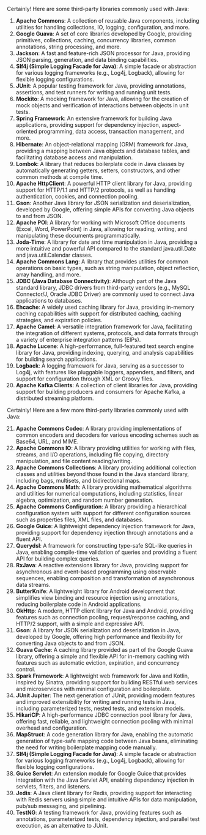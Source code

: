 Certainly! Here are some third-party libraries commonly used with Java:

1. **Apache Commons**: A collection of reusable Java components, including utilities for handling collections, IO, logging, configuration, and more.
2. **Google Guava**: A set of core libraries developed by Google, providing primitives, collections, caching, concurrency libraries, common annotations, string processing, and more.
3. **Jackson**: A fast and feature-rich JSON processor for Java, providing JSON parsing, generation, and data binding capabilities.
4. **Slf4j (Simple Logging Facade for Java)**: A simple facade or abstraction for various logging frameworks (e.g., Log4j, Logback), allowing for flexible logging configurations.
5. **JUnit**: A popular testing framework for Java, providing annotations, assertions, and test runners for writing and running unit tests.
6. **Mockito**: A mocking framework for Java, allowing for the creation of mock objects and verification of interactions between objects in unit tests.
7. **Spring Framework**: An extensive framework for building Java applications, providing support for dependency injection, aspect-oriented programming, data access, transaction management, and more.
8. **Hibernate**: An object-relational mapping (ORM) framework for Java, providing a mapping between Java objects and database tables, and facilitating database access and manipulation.
9. **Lombok**: A library that reduces boilerplate code in Java classes by automatically generating getters, setters, constructors, and other common methods at compile time.
10. **Apache HttpClient**: A powerful HTTP client library for Java, providing support for HTTP/1.1 and HTTP/2 protocols, as well as handling authentication, cookies, and connection pooling.
11. **Gson**: Another Java library for JSON serialization and deserialization, developed by Google, offering simple APIs for converting Java objects to and from JSON.
12. **Apache POI**: A library for working with Microsoft Office documents (Excel, Word, PowerPoint) in Java, allowing for reading, writing, and manipulating these documents programmatically.
13. **Joda-Time**: A library for date and time manipulation in Java, providing a more intuitive and powerful API compared to the standard java.util.Date and java.util.Calendar classes.
14. **Apache Commons Lang**: A library that provides utilities for common operations on basic types, such as string manipulation, object reflection, array handling, and more.
15. **JDBC (Java Database Connectivity)**: Although part of the Java standard library, JDBC drivers from third-party vendors (e.g., MySQL Connector/J, Oracle JDBC Driver) are commonly used to connect Java applications to databases.
16. **Ehcache**: A widely used caching library for Java, providing in-memory caching capabilities with support for distributed caching, caching strategies, and expiration policies.
17. **Apache Camel**: A versatile integration framework for Java, facilitating the integration of different systems, protocols, and data formats through a variety of enterprise integration patterns (EIPs).
18. **Apache Lucene**: A high-performance, full-featured text search engine library for Java, providing indexing, querying, and analysis capabilities for building search applications.
19. **Logback**: A logging framework for Java, serving as a successor to Log4j, with features like pluggable loggers, appenders, and filters, and support for configuration through XML or Groovy files.
20. **Apache Kafka Clients**: A collection of client libraries for Java, providing support for building producers and consumers for Apache Kafka, a distributed streaming platform.

Certainly! Here are a few more third-party libraries commonly used with Java:

21. **Apache Commons Codec**: A library providing implementations of common encoders and decoders for various encoding schemes such as Base64, URL, and MIME.
22. **Apache Commons IO**: A library providing utilities for working with files, streams, and I/O operations, including file copying, directory manipulation, and file content reading/writing.
23. **Apache Commons Collections**: A library providing additional collection classes and utilities beyond those found in the Java standard library, including bags, multisets, and bidirectional maps.
24. **Apache Commons Math**: A library providing mathematical algorithms and utilities for numerical computations, including statistics, linear algebra, optimization, and random number generation.
25. **Apache Commons Configuration**: A library providing a hierarchical configuration system with support for different configuration sources such as properties files, XML files, and databases.
26. **Google Guice**: A lightweight dependency injection framework for Java, providing support for dependency injection through annotations and a fluent API.
27. **Querydsl**: A framework for constructing type-safe SQL-like queries in Java, enabling compile-time validation of queries and providing a fluent API for building complex queries.
28. **RxJava**: A reactive extensions library for Java, providing support for asynchronous and event-based programming using observable sequences, enabling composition and transformation of asynchronous data streams.
29. **ButterKnife**: A lightweight library for Android development that simplifies view binding and resource injection using annotations, reducing boilerplate code in Android applications.
30. **OkHttp**: A modern, HTTP client library for Java and Android, providing features such as connection pooling, request/response caching, and HTTP/2 support, with a simple and expressive API.
31. **Gson**: A library for JSON serialization and deserialization in Java, developed by Google, offering high performance and flexibility for converting Java objects to and from JSON.
32. **Guava Cache**: A caching library provided as part of the Google Guava library, offering a simple and flexible API for in-memory caching with features such as automatic eviction, expiration, and concurrency control.
33. **Spark Framework**: A lightweight web framework for Java and Kotlin, inspired by Sinatra, providing support for building RESTful web services and microservices with minimal configuration and boilerplate.
34. **JUnit Jupiter**: The next generation of JUnit, providing modern features and improved extensibility for writing and running tests in Java, including parameterized tests, nested tests, and extension models.
35. **HikariCP**: A high-performance JDBC connection pool library for Java, offering fast, reliable, and lightweight connection pooling with minimal overhead and configuration.
36. **MapStruct**: A code generation library for Java, enabling the automatic generation of type-safe mapping code between Java beans, eliminating the need for writing boilerplate mapping code manually.
37. **Slf4j (Simple Logging Facade for Java)**: A simple facade or abstraction for various logging frameworks (e.g., Log4j, Logback), allowing for flexible logging configurations.
38. **Guice Servlet**: An extension module for Google Guice that provides integration with the Java Servlet API, enabling dependency injection in servlets, filters, and listeners.
39. **Jedis**: A Java client library for Redis, providing support for interacting with Redis servers using simple and intuitive APIs for data manipulation, pub/sub messaging, and pipelining.
40. **TestNG**: A testing framework for Java, providing features such as annotations, parameterized tests, dependency injection, and parallel test execution, as an alternative to JUnit.